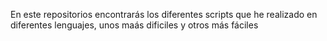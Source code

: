 En este repositorios encontrarás los diferentes scripts que he realizado en diferentes lenguajes, unos maás dificiles y otros más fáciles
